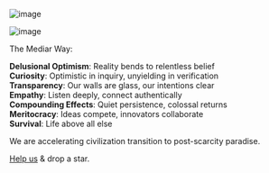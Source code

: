 
![image](https://github.com/user-attachments/assets/40591520-8c5b-4b9b-8ad3-07675ba79bd0)

![image](https://github.com/user-attachments/assets/d96aa5a4-108b-41f5-805c-88130cc40db6)


The Mediar Way:

**Delusional Optimism**: Reality bends to relentless belief  
**Curiosity**: Optimistic in inquiry, unyielding in verification  
**Transparency**: Our walls are glass, our intentions clear  
**Empathy**: Listen deeply, connect authentically  
**Compounding Effects**: Quiet persistence, colossal returns  
**Meritocracy**: Ideas compete, innovators collaborate  
**Survival**: Life above all else  

We are accelerating civilization transition to post-scarcity paradise.


[Help us](https://github.com/mediar-ai/screenpipe/blob/main/CONTRIBUTING.md) & drop a star.

